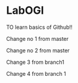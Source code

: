 # LabOGI
TO learn basics of Github!!

Change no 1 from master

Change no 2 from master

Change 3 from branch1

Change 4 from branch 1
